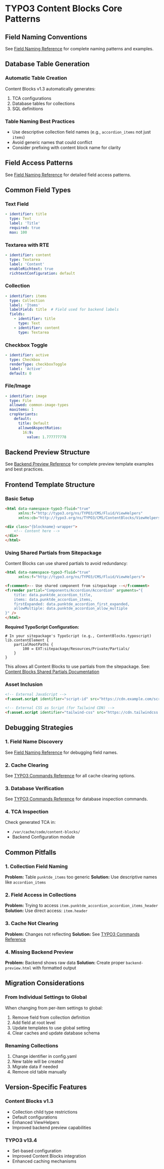 # TYPO3 Content Blocks Core Patterns

## Field Naming Conventions

See [Field Naming Reference](./references/field-naming-reference.md) for complete naming patterns and examples.

## Database Table Generation

### Automatic Table Creation

Content Blocks v1.3 automatically generates:

1. TCA configurations
2. Database tables for collections
3. SQL definitions

### Table Naming Best Practices

- Use descriptive collection field names (e.g., `accordion_items` not just `items`)
- Avoid generic names that could conflict
- Consider prefixing with content block name for clarity

## Field Access Patterns

See [Field Naming Reference](./references/field-naming-reference.md#complete-access-pattern-reference) for detailed field access patterns.

## Common Field Types

### Text Field

```yaml
- identifier: title
  type: Text
  label: 'Title'
  required: true
  max: 100
```

### Textarea with RTE

```yaml
- identifier: content
  type: Textarea
  label: 'Content'
  enableRichtext: true
  richtextConfiguration: default
```

### Collection

```yaml
- identifier: items
  type: Collection
  label: 'Items'
  labelField: title  # Field used for backend labels
  fields:
    - identifier: title
      type: Text
    - identifier: content
      type: Textarea
```

### Checkbox Toggle

```yaml
- identifier: active
  type: Checkbox
  renderType: checkboxToggle
  label: 'Active'
  default: 0
```

### File/Image

```yaml
- identifier: image
  type: File
  allowed: common-image-types
  maxitems: 1
  cropVariants:
    default:
      title: Default
      allowedAspectRatios:
        16:9:
          value: 1.777777778
```

## Backend Preview Structure

See [Backend Preview Reference](./references/backend-preview-reference.md) for complete preview template examples and best practices.

## Frontend Template Structure

### Basic Setup

```html
<html data-namespace-typo3-fluid="true"
      xmlns:f="http://typo3.org/ns/TYPO3/CMS/Fluid/ViewHelpers"
      xmlns:cb="http://typo3.org/ns/TYPO3/CMS/ContentBlocks/ViewHelpers">

<div class="{blockname}-wrapper">
    <!-- Content here -->
</div>
</html>
```

### Using Shared Partials from Sitepackage

Content Blocks can use shared partials to avoid redundancy:

```html
<html data-namespace-typo3-fluid="true"
      xmlns:f="http://typo3.org/ns/TYPO3/CMS/Fluid/ViewHelpers">

<f:comment>-- Use shared component from sitepackage --</f:comment>
<f:render partial="Components/Accordion/Accordion" arguments="{
    title: data.punktde_accordion_title,
    items: data.punktde_accordion_items,
    firstExpanded: data.punktde_accordion_first_expanded,
    allowMultiple: data.punktde_accordion_allow_multiple
}" />
</html>
```

**Required TypoScript Configuration:**

```typoscript
# In your sitepackage's TypoScript (e.g., ContentBlocks.typoscript)
lib.contentElement {
    partialRootPaths {
        100 = EXT:sitepackage/Resources/Private/Partials/
    }
}
```

This allows all Content Blocks to use partials from the sitepackage.
See: [Content Blocks Shared Partials Documentation](./content-blocks-shared-partials.md)

### Asset Inclusion

```html
<!-- External JavaScript -->
<f:asset.script identifier="script-id" src="https://cdn.example.com/script.js" external="true" defer="true" />

<!-- External CSS as Script (for Tailwind CDN) -->
<f:asset.script identifier="tailwind-css" src="https://cdn.tailwindcss.com" external="true" />
```

## Debugging Strategies

### 1. Field Name Discovery

See [Field Naming Reference](./references/field-naming-reference.md#debug-field-names) for debugging field names.

### 2. Cache Clearing

See [TYPO3 Commands Reference](./references/typo3-ddev-commands-reference.md#cache-management) for all cache clearing options.

### 3. Database Verification

See [TYPO3 Commands Reference](./references/typo3-ddev-commands-reference.md#database-commands) for database inspection commands.

### 4. TCA Inspection

Check generated TCA in:

- `/var/cache/code/content-blocks/`
- Backend Configuration module

## Common Pitfalls

### 1. Collection Field Naming

**Problem:** Table `punktde_items` too generic
**Solution:** Use descriptive names like `accordion_items`

### 2. Field Access in Collections

**Problem:** Trying to access `item.punktde_accordion_accordion_items_header`
**Solution:** Use direct access: `item.header`

### 3. Cache Not Clearing

**Problem:** Changes not reflecting
**Solution:** See [TYPO3 Commands Reference](./references/typo3-ddev-commands-reference.md#cache-management)

### 4. Missing Backend Preview

**Problem:** Backend shows raw data
**Solution:** Create proper `backend-preview.html` with formatted output

## Migration Considerations

### From Individual Settings to Global

When changing from per-item settings to global:

1. Remove field from collection definition
2. Add field at root level
3. Update templates to use global setting
4. Clear caches and update database schema

### Renaming Collections

1. Change identifier in config.yaml
2. New table will be created
3. Migrate data if needed
4. Remove old table manually

## Version-Specific Features

### Content Blocks v1.3

- Collection child type restrictions
- Default configurations
- Enhanced ViewHelpers
- Improved backend preview capabilities

### TYPO3 v13.4

- Set-based configuration
- Improved Content Blocks integration
- Enhanced caching mechanisms

